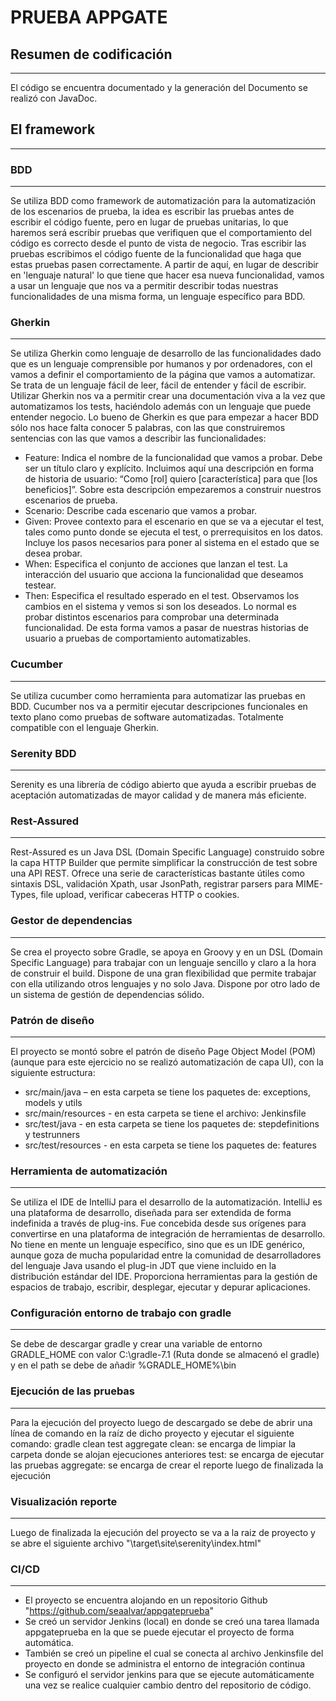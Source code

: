 # PRUEBA APPGATE

## Resumen de codificación
---
El código se encuentra documentado y la generación del Documento se realizó con JavaDoc.

## El framework
---
### BDD
---
Se utiliza BDD como framework de automatización para la automatización de los escenarios de prueba, la idea es escribir las pruebas antes de escribir el código fuente, pero en lugar de pruebas unitarias, lo que haremos será escribir pruebas que verifiquen que el comportamiento del código es correcto desde el punto de vista de negocio. Tras escribir las pruebas escribimos el código fuente de la funcionalidad que haga que estas pruebas pasen correctamente.
A partir de aquí, en lugar de describir en 'lenguaje natural' lo que tiene que hacer esa nueva funcionalidad, vamos a usar un lenguaje que nos va a permitir describir todas nuestras funcionalidades de una misma forma, un lenguaje específico para BDD.

### Gherkin
---
Se utiliza Gherkin como lenguaje de desarrollo de las funcionalidades dado que es un lenguaje comprensible por humanos y por ordenadores, con el vamos a definir el comportamiento de la página que vamos a automatizar.
Se trata de un lenguaje fácil de leer, fácil de entender y fácil de escribir. Utilizar Gherkin nos va a permitir crear una documentación viva a la vez que automatizamos los tests, haciéndolo además con un lenguaje que puede entender negocio.
Lo bueno de Gherkin es que para empezar a hacer BDD sólo nos hace falta conocer 5 palabras, con las que construiremos sentencias con las que vamos a describir las funcionalidades:
+ Feature: Indica el nombre de la funcionalidad que vamos a probar. Debe ser un título claro y explícito. Incluimos aquí una descripción en forma de historia de usuario: “Como [rol] quiero [característica] para que [los beneficios]”. Sobre esta descripción empezaremos a construir nuestros escenarios de prueba.
+ Scenario: Describe cada escenario que vamos a probar.
+	Given: Provee contexto para el escenario en que se va a ejecutar el test, tales como punto donde se ejecuta el test, o prerrequisitos en los datos. Incluye los pasos necesarios para poner al sistema en el estado que se desea probar.
+	When: Especifica el conjunto de acciones que lanzan el test. La interacción del usuario que acciona la funcionalidad que deseamos testear.
+	Then: Especifica el resultado esperado en el test. Observamos los cambios en el sistema y vemos si son los deseados.
Lo normal es probar distintos escenarios para comprobar una determinada funcionalidad. De esta forma vamos a pasar de nuestras historias de usuario a pruebas de comportamiento automatizables.

### Cucumber
---
Se utiliza cucumber como herramienta para automatizar las pruebas en BDD. Cucumber nos va a permitir ejecutar descripciones funcionales en texto plano como pruebas de software automatizadas. Totalmente compatible con el lenguaje Gherkin.

### Serenity BDD
---
Serenity es una librería de código abierto que ayuda a escribir pruebas de aceptación automatizadas de mayor calidad y de manera más eficiente.

### Rest-Assured
---
Rest-Assured es un Java DSL (Domain Specific Language) construido sobre la capa HTTP Builder que permite simplificar la construcción de test sobre una API REST. Ofrece una serie de características bastante útiles como sintaxis DSL, validación Xpath, usar JsonPath, registrar parsers para MIME-Types, file upload, verificar cabeceras HTTP o cookies.

### Gestor de dependencias
---
Se crea el proyecto sobre Gradle, se apoya en Groovy y en un DSL (Domain Specific Language) para trabajar con un lenguaje sencillo y claro a la hora de construir el build. Dispone de una gran flexibilidad que permite trabajar con ella utilizando otros lenguajes y no solo Java. Dispone por otro lado de un sistema de gestión de dependencias sólido.

### Patrón de diseño
---
El proyecto se montó sobre el patrón de diseño Page Object Model (POM) (aunque para este ejercicio no se realizó automatización de capa UI), con la siguiente estructura:
+ src/main/java – en esta carpeta se tiene los paquetes de: exceptions, models y utils
+ src/main/resources - en esta carpeta se tiene el archivo: Jenkinsfile
+ src/test/java - en esta carpeta se tiene los paquetes de: stepdefinitions y testrunners
+ src/test/resources - en esta carpeta se tiene los paquetes de: features

### Herramienta de automatización
---
Se utiliza el IDE de IntelliJ para el desarrollo de la automatización. IntelliJ es una plataforma de desarrollo, diseñada para ser extendida de forma indefinida a través de plug-ins. Fue concebida desde sus orígenes para convertirse en una plataforma de integración de herramientas de desarrollo. No tiene en mente un lenguaje específico, sino que es un IDE genérico, aunque goza de mucha popularidad entre la comunidad de desarrolladores del lenguaje Java usando el plug-in JDT que viene incluido en la distribución estándar del IDE.
Proporciona herramientas para la gestión de espacios de trabajo, escribir, desplegar, ejecutar y depurar aplicaciones.

### Configuración entorno de trabajo con gradle
---
Se debe de descargar gradle y crear una variable de entorno GRADLE_HOME con valor C:\gradle-7.1 (Ruta donde se almacenó el gradle) y en el path se debe de añadir %GRADLE_HOME%\bin

### Ejecución de las pruebas
---
Para la ejecución del proyecto luego de descargado se debe de abrir una línea de comando en la raíz de dicho proyecto y ejecutar el siguiente comando: gradle clean test aggregate
clean: se encarga de limpiar la carpeta donde se alojan ejecuciones anteriores
test: se encarga de ejecutar las pruebas
aggregate: se encarga de crear el reporte luego de finalizada la ejecución

### Visualización reporte
---
Luego de finalizada la ejecución del proyecto se va a la raiz de proyecto y se abre el siguiente archivo "\target\site\serenity\index.html" 

### CI/CD
---
+ El proyecto se encuentra alojando en un repositorio Github "https://github.com/seaalvar/appgateprueba"
+ Se creó un servidor Jenkins (local) en donde se creó una tarea llamada appgateprueba en la que se puede ejecutar el proyecto de forma automática.
+ También se creó un pipeline el cual se conecta al archivo Jenkinsfile del proyecto en donde se administra el entorno de integración continua
+ Se configuró el servidor jenkins para que se ejecute automáticamente una vez se realice cualquier cambio dentro del repositorio de código.